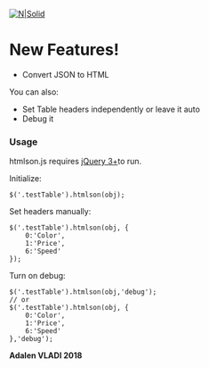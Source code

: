 <p><a href="https://github.com/adalenv/htmlson.js"><img src="http://i.imgur.com/s6beA4q.png" alt="N|Solid"></a></p>
<h1><a id="New_Features_4"></a>New Features!</h1>
<ul>
<li>Convert JSON to HTML</li>
</ul>
<p>You can also:</p>
<ul>
<li>Set Table headers independently  or leave it auto</li>
<li>Debug it</li>
</ul>
<h3><a id="Usage_14"></a>Usage</h3>
<p>htmlson.js requires <a href="https://jquery.com/download/">jQuery  3+</a>to run.</p>
<p>Initialize:</p>
<pre><code class="language-js">$(<span class="hljs-string">'.testTable'</span>).htmlson(obj); 
</code></pre>
<p>Set headers manually:</p>
<pre><code class="language-js">$(<span class="hljs-string">'.testTable'</span>).htmlson(obj, {
    <span class="hljs-number">0</span>:<span class="hljs-string">'Color'</span>,
    <span class="hljs-number">1</span>:<span class="hljs-string">'Price'</span>,
    <span class="hljs-number">6</span>:<span class="hljs-string">'Speed'</span>
}); 
</code></pre>
<p>Turn on debug:</p>
<pre><code class="language-js">$(<span class="hljs-string">'.testTable'</span>).htmlson(obj,<span class="hljs-string">'debug'</span>); 
<span class="hljs-comment">// or </span>
$(<span class="hljs-string">'.testTable'</span>).htmlson(obj, {
    <span class="hljs-number">0</span>:<span class="hljs-string">'Color'</span>,
    <span class="hljs-number">1</span>:<span class="hljs-string">'Price'</span>,
    <span class="hljs-number">6</span>:<span class="hljs-string">'Speed'</span>
},<span class="hljs-string">'debug'</span>); 
</code></pre>

<p><strong>Adalen VLADI 2018</strong></p>

